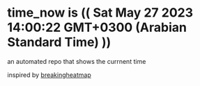 # time_now is (( Sat May 27 2023 14:00:22 GMT+0300 (Arabian Standard Time) ))

an automated repo that shows the currnent time

inspired by [breakingheatmap](https://github.com/breakingheatmap/breakingheatmap)